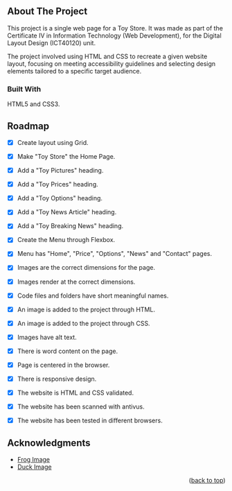 ## About The Project

This project is a single web page for a Toy Store. It was made as part of the Certificate IV in Information Technology (Web Development), for the Digital Layout Design (ICT40120) unit.

The project involved using HTML and CSS to recreate a given website layout, focusing on meeting accessibility guidelines and selecting design elements tailored to a specific target audience.




### Built With

HTML5 and CSS3.







## Roadmap

- [x] Create layout using Grid.
- [x] Make "Toy Store" the Home Page.
- [x] Add a "Toy Pictures" heading.
- [x] Add a "Toy Prices" heading.
- [x] Add a "Toy Options" heading.
- [x] Add a "Toy News Article" heading.
- [x] Add a "Toy Breaking News" heading.
- [x] Create the Menu through Flexbox.
- [x] Menu has "Home", "Price", "Options", "News" and "Contact" pages.
- [x] Images are the correct dimensions for the page.
- [x] Images render at the correct dimensions.
- [x] Code files and folders have short meaningful names.
- [x] An image is added to the project through HTML.
- [x] An image is added to the project through CSS.
- [x] Images have alt text.
- [x] There is word content on the page.
- [x] Page is centered in the browser.
- [x] There is responsive design.
- [x] The website is HTML and CSS validated.
- [x] The website has been scanned with antivus.
- [x] The website has been tested in different browsers.







## Acknowledgments


* [Frog Image](https://www.pexels.com/photo/bath-toy-frog-frog-toy-frogs-1362589/)
* [Duck Image](https://www.pexels.com/photo/bath-toy-objects-rubber-rubber-duck-1364561/)


<p align="right">(<a href="#readme-top">back to top</a>)</p>
